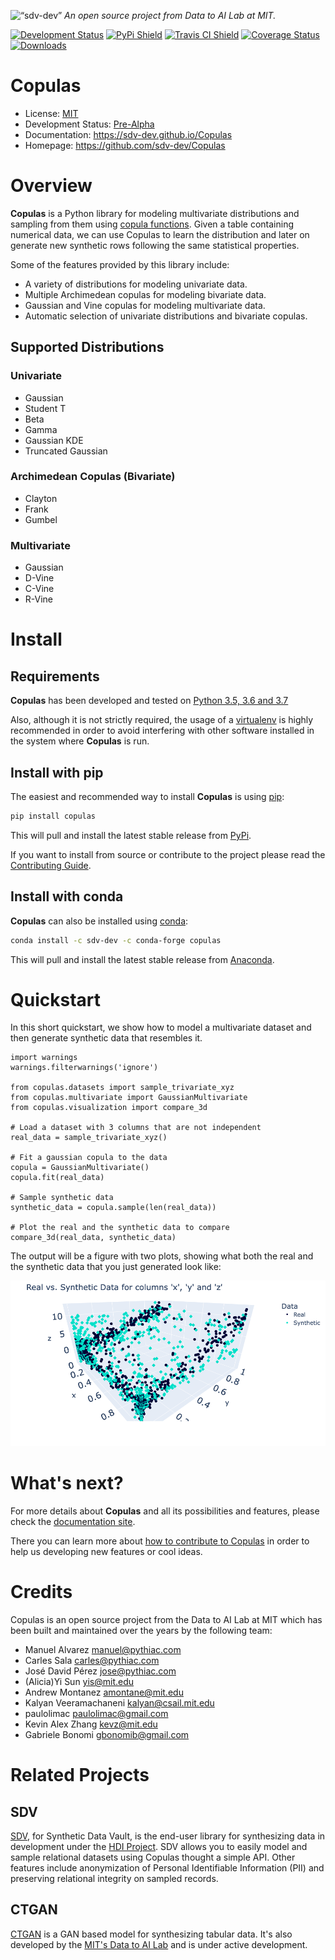 <p align="left">
<img width=20% src="https://dai.lids.mit.edu/wp-content/uploads/2018/06/Logo_DAI_highres.png" alt=“sdv-dev” />
<i>An open source project from Data to AI Lab at MIT.</i>
</p>

[![Development Status](https://img.shields.io/badge/Development%20Status-2%20--%20Pre--Alpha-yellow)](https://pypi.org/search/?c=Development+Status+%3A%3A+2+-+Pre-Alpha)
[![PyPi Shield](https://img.shields.io/pypi/v/copulas.svg)](https://pypi.python.org/pypi/copulas)
[![Travis CI Shield](https://travis-ci.org/sdv-dev/Copulas.svg?branch=master)](https://travis-ci.org/sdv-dev/Copulas)
[![Coverage Status](https://codecov.io/gh/sdv-dev/Copulas/branch/master/graph/badge.svg)](https://codecov.io/gh/sdv-dev/Copulas)
[![Downloads](https://pepy.tech/badge/copulas)](https://pepy.tech/project/copulas)

# Copulas

* License: [MIT](https://github.com/sdv-dev/Copulas/blob/master/LICENSE)
* Development Status: [Pre-Alpha](https://pypi.org/search/?c=Development+Status+%3A%3A+2+-+Pre-Alpha)
* Documentation: https://sdv-dev.github.io/Copulas
* Homepage: https://github.com/sdv-dev/Copulas

# Overview

**Copulas** is a Python library for modeling multivariate distributions and sampling from them
using [copula functions](https://en.wikipedia.org/wiki/Copula_%28probability_theory%29).
Given a table containing numerical data, we can use Copulas to learn the distribution and
later on generate new synthetic rows following the same statistical properties.

Some of the features provided by this library include:

* A variety of distributions for modeling univariate data.
* Multiple Archimedean copulas for modeling bivariate data.
* Gaussian and Vine copulas for modeling multivariate data.
* Automatic selection of univariate distributions and bivariate copulas.

## Supported Distributions

### Univariate

* Gaussian
* Student T
* Beta
* Gamma
* Gaussian KDE
* Truncated Gaussian

### Archimedean Copulas (Bivariate)

* Clayton
* Frank
* Gumbel

### Multivariate

* Gaussian
* D-Vine
* C-Vine
* R-Vine

# Install

## Requirements

**Copulas** has been developed and tested on [Python 3.5, 3.6 and 3.7](https://www.python.org/downloads/)

Also, although it is not strictly required, the usage of a [virtualenv](https://virtualenv.pypa.io/en/latest/)
is highly recommended in order to avoid interfering with other software installed in the system where **Copulas**
is run.

## Install with pip

The easiest and recommended way to install **Copulas** is using [pip](https://pip.pypa.io/en/stable/):

```bash
pip install copulas
```

This will pull and install the latest stable release from [PyPi](https://pypi.org/).

If you want to install from source or contribute to the project please read the
[Contributing Guide](https://sdv-dev.github.io/Copulas/contributing.html#get-started).

## Install with conda

**Copulas** can also be installed using [conda](https://docs.conda.io/en/latest/):

```bash
conda install -c sdv-dev -c conda-forge copulas
```

This will pull and install the latest stable release from [Anaconda](https://anaconda.org/).


# Quickstart

In this short quickstart, we show how to model a multivariate dataset and then generate
synthetic data that resembles it.

```python3
import warnings
warnings.filterwarnings('ignore')

from copulas.datasets import sample_trivariate_xyz
from copulas.multivariate import GaussianMultivariate
from copulas.visualization import compare_3d

# Load a dataset with 3 columns that are not independent
real_data = sample_trivariate_xyz()

# Fit a gaussian copula to the data
copula = GaussianMultivariate()
copula.fit(real_data)

# Sample synthetic data
synthetic_data = copula.sample(len(real_data))

# Plot the real and the synthetic data to compare
compare_3d(real_data, synthetic_data)
```

The output will be a figure with two plots, showing what both the real and the synthetic
data that you just generated look like:

![Quickstart](docs/images/quickstart.png)


# What's next?

For more details about **Copulas** and all its possibilities and features, please check the
[documentation site](https://sdv-dev.github.io/Copulas/).

There you can learn more about [how to contribute to Copulas](https://sdv-dev.github.io/Copulas/contributing.html)
in order to help us developing new features or cool ideas.

# Credits

Copulas is an open source project from the Data to AI Lab at MIT which has been built and maintained
over the years by the following team:

* Manuel Alvarez <manuel@pythiac.com>
* Carles Sala <carles@pythiac.com>
* José David Pérez <jose@pythiac.com>
* (Alicia)Yi Sun <yis@mit.edu>
* Andrew Montanez <amontane@mit.edu>
* Kalyan Veeramachaneni <kalyan@csail.mit.edu>
* paulolimac <paulolimac@gmail.com>
* Kevin Alex Zhang <kevz@mit.edu>
* Gabriele Bonomi <gbonomib@gmail.com>

# Related Projects

## SDV

[SDV](https://github.com/HDI-Project/SDV), for Synthetic Data Vault, is the end-user library for
synthesizing data in development under the [HDI Project](https://hdi-dai.lids.mit.edu/).
SDV allows you to easily model and sample relational datasets using Copulas thought a simple API.
Other features include anonymization of Personal Identifiable Information (PII) and preserving
relational integrity on sampled records.

## CTGAN

[CTGAN](https://github.com/sdv-dev/CTGAN) is a GAN based model for synthesizing tabular data.
It's also developed by the [MIT's Data to AI Lab](https://sdv-dev.github.io/) and is under
active development.

